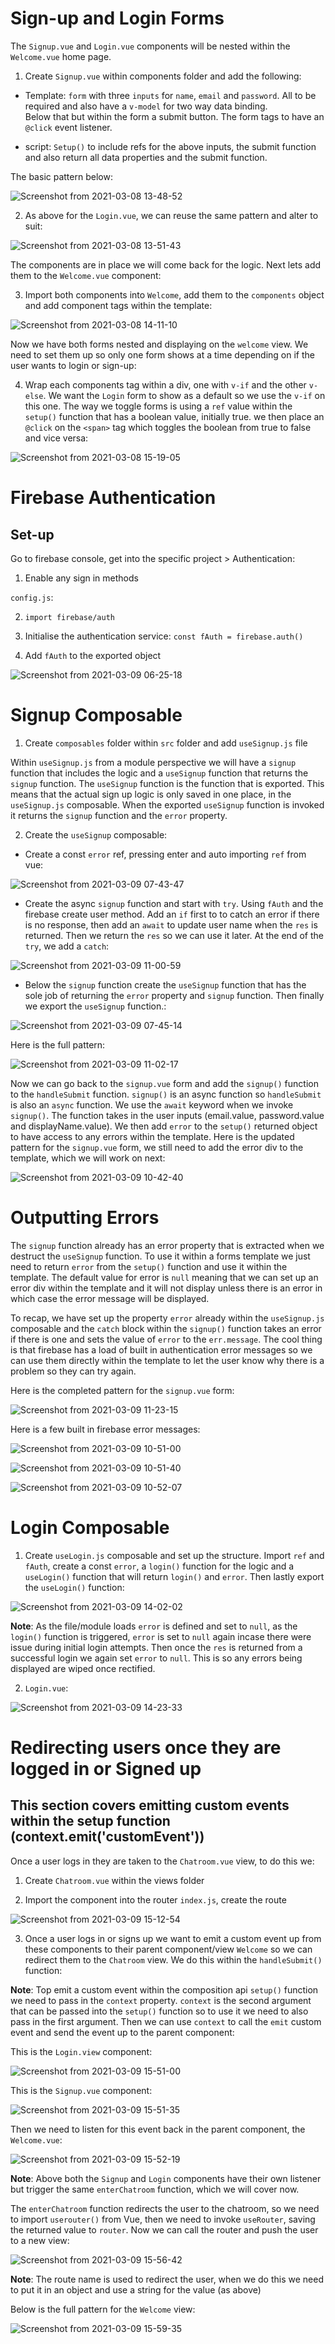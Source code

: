 # Sign-up and Login Forms

The `Signup.vue` and `Login.vue` components will be nested within the `Welcome.vue` home page.

1. Create `Signup.vue` within components folder and add the following:

- Template: `form` with three `inputs` for `name`, `email` and `password`. All to be required and also have a `v-model` for two way data binding.  
Below that but within the form a submit button.  The form tags to have an `@click` event listener. 

- script: `Setup()` to include refs for the above inputs, the submit function and also return all data properties and the submit function.

The basic pattern below:

![Screenshot from 2021-03-08 13-48-52](https://user-images.githubusercontent.com/73107656/110330040-35c98580-8015-11eb-8ee8-4e09c949f43b.png)

2. As above for the `Login.vue`, we can reuse the same pattern and alter to suit:

![Screenshot from 2021-03-08 13-51-43](https://user-images.githubusercontent.com/73107656/110330213-6dd0c880-8015-11eb-92f9-057fdfd776c0.png)

The components are in place we will come back for the logic.  Next lets add them to the `Welcome.vue` component:

3. Import both components into `Welcome`, add them to the `components` object and add component tags within the template:

![Screenshot from 2021-03-08 14-11-10](https://user-images.githubusercontent.com/73107656/110332362-24ce4380-8018-11eb-98bf-b95bb04b3159.png)

Now we have both forms nested and displaying on the `welcome` view. We need to set them up so only one form shows at a time depending on if the user wants to login or sign-up:

4. Wrap each components tag within a div, one with `v-if` and the other `v-else`.  We want the `Login` form to show as a default so we use the `v-if` on this one.  The way we toggle forms is using a `ref` value within the `setup()` function that has a boolean value, initially true.
we then place an `@click` on the `<span>` tag which toggles the boolean from true to false and vice versa: 

![Screenshot from 2021-03-08 15-19-05](https://user-images.githubusercontent.com/73107656/110340871-a5457200-8021-11eb-9d12-c87de98e2130.png)


# Firebase Authentication

 ## Set-up

 Go to firebase console, get into the specific project > Authentication:

 1. Enable any sign in methods

 `config.js`:

 2. `import firebase/auth`

 3. Initialise the authentication service: `const fAuth = firebase.auth()`

 4. Add `fAuth` to the exported object

![Screenshot from 2021-03-09 06-25-18](https://user-images.githubusercontent.com/73107656/110427836-3c510f00-80a0-11eb-8c53-ec39a8fbeccb.png) 


# Signup Composable

1. Create `composables` folder within `src` folder and add `useSignup.js` file

Within `useSignup.js` from a module perspective we will have a `signup` function that includes the logic and a `useSignup` function that returns the `signup` function.  The `useSignup` function is the function that is exported.  This means that the actual sign up logic is only saved in one place, in the `useSignup.js` composable.  When the exported `useSignup` function is invoked it returns the `signup` function and the `error` property.

2. Create the `useSignup` composable:

- Create a const `error` ref, pressing enter and auto importing `ref` from vue:

![Screenshot from 2021-03-09 07-43-47](https://user-images.githubusercontent.com/73107656/110435678-357bc980-80ab-11eb-8f1d-1b1b5b22cd34.png)

- Create the async `signup` function and start with `try`. Using `fAuth` and the firebase create user method.  Add an `if` first to to catch an error if there is no response, then add an `await` to update user name when the `res` is returned.  Then we return the `res` so we can use it later.  At the end of the `try`, we add a `catch`:

![Screenshot from 2021-03-09 11-00-59](https://user-images.githubusercontent.com/73107656/110460948-c01df200-80c6-11eb-9b04-647268133ea2.png)

- Below the `signup` function create the `useSignup` function that has the sole job of returning the `error` property and `signup` function. Then finally we export the `useSignup` function.:

![Screenshot from 2021-03-09 07-45-14](https://user-images.githubusercontent.com/73107656/110435832-678d2b80-80ab-11eb-8fc9-f5891e80494c.png)

Here is the full pattern:

![Screenshot from 2021-03-09 11-02-17](https://user-images.githubusercontent.com/73107656/110461097-ed6aa000-80c6-11eb-9d1c-01f565681230.png)

Now we can go back to the `signup.vue` form and add the `signup()` function to the `handleSubmit` function. `signup()` is an async function so `handleSubmit` is also an `async` function. We use the `await` keyword when we invoke `signup()`. The function takes in the user inputs (email.value, password.value and displayName.value).  We then add `error` to the `setup()` returned object to have access to any errors within the template. Here is the updated pattern for the `signup.vue` form, we still need to add the error div to the template, which we will work on next:

![Screenshot from 2021-03-09 10-42-40](https://user-images.githubusercontent.com/73107656/110458877-2f461700-80c4-11eb-9aad-c2706895883e.png)


# Outputting Errors

The `signup` function already has an error property that is extracted when we destruct the `useSignup` function.  To use it within a forms template we just need to return `error` from the `setup()` function and use it within the template. The default value for error is `null` meaning that we can set up an error div within the template and it will not display unless there is an error in which case the error message will be displayed.

To recap, we have set up the property `error` already within the `useSignup.js` composable and the `catch` block within the `signup()` function takes an error if there is one and sets the value of `error` to the `err.message`. The cool thing is that firebase has a load of built in authentication error messages so we can use them directly within the template to let the user know why there is a problem so they can try again.

Here is the completed pattern for the `signup.vue` form:

![Screenshot from 2021-03-09 11-23-15](https://user-images.githubusercontent.com/73107656/110463477-dc6f5e00-80c9-11eb-9a40-6bf1efbdd046.png)


Here is a few built in firebase error messages:

![Screenshot from 2021-03-09 10-51-00](https://user-images.githubusercontent.com/73107656/110460098-ac25c080-80c5-11eb-82d5-f2f7beb46a2b.png)

![Screenshot from 2021-03-09 10-51-40](https://user-images.githubusercontent.com/73107656/110460107-adef8400-80c5-11eb-8529-57e1038857a4.png)

![Screenshot from 2021-03-09 10-52-07](https://user-images.githubusercontent.com/73107656/110460110-afb94780-80c5-11eb-843e-330f394a19f3.png)


# Login Composable

1. Create `useLogin.js` composable and set up the structure. Import `ref` and `fAuth`, create a const `error`, a `login()` function for the logic and a `useLogin()` function that will return `login()` and `error`. Then lastly export the `useLogin()` function:

![Screenshot from 2021-03-09 14-02-02](https://user-images.githubusercontent.com/73107656/110481960-0a5f9d00-80e0-11eb-8966-efb369dea7cc.png)

**Note**: As the file/module loads `error` is defined and set to `null`, as the `login()` function is triggered, `error` is set to `null` again incase there were issue during initial login attempts. Then once the `res` is returned from a successful login we again set `error` to `null`.  This is so any errors being displayed are wiped once rectified.  

2. `Login.vue`:

![Screenshot from 2021-03-09 14-23-33](https://user-images.githubusercontent.com/73107656/110484933-0aad6780-80e3-11eb-8327-a14e54ef1c70.png)


# Redirecting users once they are logged in or Signed up

## This section covers emitting custom events within the setup function (context.emit('customEvent'))

Once a user logs in they are taken to the `Chatroom.vue` view, to do this we:

1. Create `Chatroom.vue` within the views folder

2. Import the component into the router `index.js`, create the route

![Screenshot from 2021-03-09 15-12-54](https://user-images.githubusercontent.com/73107656/110492282-f28d1680-80e9-11eb-872b-293a1500795e.png)

3. Once a user logs in or signs up we want to emit a custom event up from these components to their parent component/view `Welcome` so we can redirect them to the `Chatroom` view.  We do this within the `handleSubmit()` function:

**Note**: Top emit a custom event within the composition api `setup()` function we need to pass in the `context` property. `context` is the second argument that can be passed into the `setup()` function so to use it we need to also pass in the first argument.  Then we can use `context` to call the `emit` custom event and send the event up to the parent component:

This is the `Login.view` component:

![Screenshot from 2021-03-09 15-51-00](https://user-images.githubusercontent.com/73107656/110498462-41897a80-80ef-11eb-8842-b1ba3efa3bc6.png)

This is the `Signup.vue` component:

![Screenshot from 2021-03-09 15-51-35](https://user-images.githubusercontent.com/73107656/110498549-57973b00-80ef-11eb-83ee-fae80699d750.png)

Then we need to listen for this event back in the parent component, the `Welcome.vue`:

![Screenshot from 2021-03-09 15-52-19](https://user-images.githubusercontent.com/73107656/110498664-71388280-80ef-11eb-890e-aa8c293ea564.png)

**Note**: Above both the `Signup` and `Login` components have their own listener but trigger the same `enterChatroom` function, which we will cover now.

The `enterChatroom` function redirects the user to the chatroom, so we need to import `userouter()` from Vue, then we need to invoke `useRouter`, saving the returned value to `router`. Now we can call the router and push the user to a new view:

![Screenshot from 2021-03-09 15-56-42](https://user-images.githubusercontent.com/73107656/110499359-0dfb2000-80f0-11eb-95be-3311e405c4ba.png)

**Note**: The route name is used to redirect the user, when we do this we need to put it in an object and use a string for the value (as above)

Below is the full pattern for the `Welcome` view:

![Screenshot from 2021-03-09 15-59-35](https://user-images.githubusercontent.com/73107656/110499752-7518d480-80f0-11eb-9f45-11d83c06c8c3.png)






